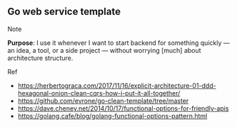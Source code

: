 ## Go web service template

> [!NOTE]
>
> **Purpose**: I use it whenever I want to start backend for something quickly — an idea, a tool, or a side project — without worrying [much] about architecture structure.

Ref

-   https://herbertograca.com/2017/11/16/explicit-architecture-01-ddd-hexagonal-onion-clean-cqrs-how-i-put-it-all-together/
-   https://github.com/evrone/go-clean-template/tree/master
-   https://dave.cheney.net/2014/10/17/functional-options-for-friendly-apis
-   https://golang.cafe/blog/golang-functional-options-pattern.html
